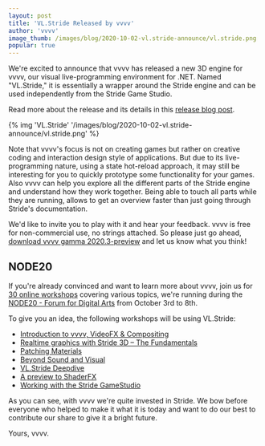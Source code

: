 ```yaml
---
layout: post
title: 'VL.Stride Released by vvvv'
author: 'vvvv'
image_thumb: /images/blog/2020-10-02-vl.stride-announce/vl.stride.png
popular: true
---
```

We're excited to announce that vvvv has released a new 3D engine for vvvv, our visual live-programming environment for .NET. Named "VL.Stride," it is essentially a wrapper around the Stride engine and can be used independently from the Stride Game Studio.
<!-- excerpt -->

Read more about the release and its details in this [release blog post](https://vvvv.org/blog/vl.stride-for-evvvveryone).

{% img 'VL.Stride' '/images/blog/2020-10-02-vl.stride-announce/vl.stride.png' %}

Note that vvvv's focus is not on creating games but rather on creative coding and interaction design style of applications. But due to its live-programming nature, using a state hot-reload approach, it may still be interesting for you to quickly prototype some functionality for your games. Also vvvv can help you explore all the different parts of the Stride engine and understand how they work together. Being able to touch all parts while they are running, allows to get an overview faster than just going through Stride's documentation. 

We'd like to invite you to play with it and hear your feedback. vvvv is free for non-commercial use, no strings attached. So please just go ahead, [download vvvv gamma 2020.3-preview](http://visualprogramming.net/) and let us know what you think!

## NODE20
If you're already convinced and want to learn more about vvvv, join us for [30 online workshops](https://20.nodeforum.org/program/workshops/) covering various topics, we're running during the [NODE20 - Forum for Digital Arts](https://20.nodeforum.org/) from October 3rd to 8th.

To give you an idea, the following workshops will be using VL.Stride:

- [Introduction to vvvv, VideoFX & Compositing](https://20.nodeforum.org/program/?lectureId=Jb1dpKqvOVzARBsfv8h)
- [Realtime graphics with Stride 3D – The Fundamentals](https://20.nodeforum.org/program/?lectureId=fdmYwsGOetD3L7Vs7Iph)
- [Patching Materials](https://20.nodeforum.org/program/?lectureId=fzhQkCecOIp6kU6WsLiO)
- [Beyond Sound and Visual](https://20.nodeforum.org/program/?lectureId=nO7aO8hdYv14R1PiBPBp)
- [VL.Stride Deepdive](https://20.nodeforum.org/program/?lectureId=NNA9Lhd4ICiw6VIzlFAr)
- [A preview to ShaderFX](https://20.nodeforum.org/program/?lectureId=N02FO8JjRyk1TbJyw819)
- [Working with the Stride GameStudio](https://20.nodeforum.org/program/?lectureId=RVC2tTBN3u4EXgGc8x5W)

As you can see, with vvvv we're quite invested in Stride. We bow before everyone who helped to make it what it is today and want to do our best to contribute our share to give it a bright future. 

Yours, vvvv.
